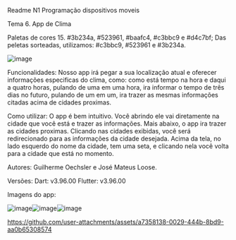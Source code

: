Readme N1 Programação dispositivos moveis

Tema 6. App de Clima

Paletas de cores 15. #3b234a, #523961, #baafc4, #c3bbc9 e #d4c7bf;
Das peletas sorteadas, utilizamos: #c3bbc9, #523961 e #3b234a.

![image](https://github.com/user-attachments/assets/45a72ac2-c8b2-47b1-990f-b37e814db27c)

Funcionalidades: Nosso app irá pegar a sua localização atual e oferecer informações especificas do clima, como: como está tempo na hora e daqui a quatro horas, pulando de uma em uma hora, ira informar o tempo de três dias no futuro, pulando de um em um, ira trazer as mesmas informações citadas acima de cidades proximas.

Como utilizar: O app é bem intuitivo. Você abrindo ele vai diretamente na cidade que você está e trazer as informações. Mais abaixo, o app ira trazer as cidades proximas. Clicando nas cidades exibidas, você será redirecionado para as informações da cidade desejada. Acima da tela, no lado esquerdo do nome da cidade, tem uma seta, e clicando nela você volta para a cidade que está no momento.

Autores: Guilherme Oechsler e José Mateus Loose.

Versões:
Dart: v3.96.00
Flutter: v3.96.00

Imagens do app:

![image](https://github.com/user-attachments/assets/272a974f-c5c3-48ca-bbe5-fbf856b51f67)![image](https://github.com/user-attachments/assets/12f83a34-9273-4003-8f1a-9e9927faeb9b)![image](https://github.com/user-attachments/assets/f418a589-dacb-4cf2-8f94-f50c22dfa07f)




https://github.com/user-attachments/assets/a7358138-0029-444b-8bd9-aa0b65308574










